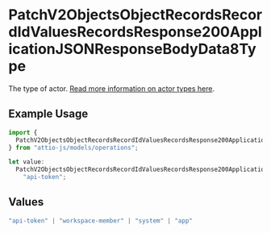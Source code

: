 # PatchV2ObjectsObjectRecordsRecordIdValuesRecordsResponse200ApplicationJSONResponseBodyData8Type

The type of actor. [Read more information on actor types here](/docs/actors).

## Example Usage

```typescript
import {
  PatchV2ObjectsObjectRecordsRecordIdValuesRecordsResponse200ApplicationJSONResponseBodyData8Type,
} from "attio-js/models/operations";

let value:
  PatchV2ObjectsObjectRecordsRecordIdValuesRecordsResponse200ApplicationJSONResponseBodyData8Type =
    "api-token";
```

## Values

```typescript
"api-token" | "workspace-member" | "system" | "app"
```
